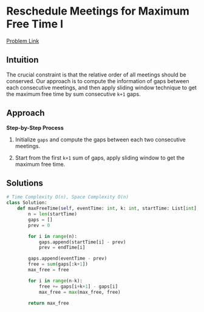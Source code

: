 **Reschedule Meetings for Maximum Free Time I**
=
[Problem Link](https://leetcode.com/problems/reschedule-meetings-for-maximum-free-time-i/description)

## Intuition
The crucial constraint is that the relative order of all meetings should be conserved. Our approach is to compute
the information of gaps between each consecutive meetings, and then apply sliding window technique to get the 
maximum free time by sum consecutive `k+1` gaps.

## Approach
**Step-by-Step Process**

1. Initialize `gaps` and compute the gaps between each two consecutive meetings.

2. Start from the first `k+1` sum of gaps, apply sliding window to get the maximum free time.
  
## Solutions
```python
# Time Complexity O(n), Space Complexity O(n)
class Solution:
    def maxFreeTime(self, eventTime: int, k: int, startTime: List[int], endTime: List[int]) -> int:
        n = len(startTime)
        gaps = []
        prev = 0

        for i in range(n):
            gaps.append(startTime[i] - prev)
            prev = endTime[i]

        gaps.append(eventTime - prev)
        free = sum(gaps[:k+1])
        max_free = free

        for i in range(n-k):
            free += gaps[i+k+1] - gaps[i]
            max_free = max(max_free, free)

        return max_free
```
